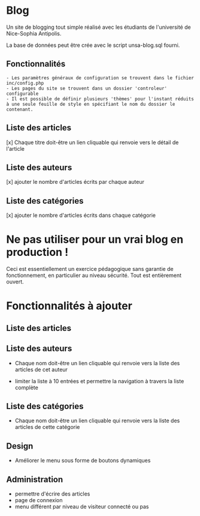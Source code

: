 # Blog
Un site de blogging tout simple réalisé avec les étudiants de l'université de Nice-Sophia Antipolis.

La base de données peut être crée avec le script unsa-blog.sql fourni.

## Fonctionnalités

    - Les paramètres généraux de configuration se trouvent dans le fichier inc/config.php
    - Les pages du site se trouvent dans un dossier 'controleur' configurable
    - Il est possible de définir plusieurs 'thèmes' pour l'instant réduits à une seule feuille de style en spécifiant le nom du dossier le contenant.

## Liste des articles

[x] Chaque titre doit-être un lien cliquable qui renvoie vers le détail de l'article

## Liste des auteurs

[x] ajouter le nombre d'articles écrits par chaque auteur

## Liste des catégories

[x] ajouter le nombre d'articles écrits dans chaque catégorie

# Ne pas utiliser pour un vrai blog en production !

Ceci est essentiellement un exercice pédagogique sans garantie de fonctionnement, en particulier au niveau sécurité. Tout est entièrement ouvert.

# Fonctionnalités à ajouter

## Liste des articles

## Liste des auteurs

- Chaque nom doit-être un lien cliquable qui renvoie vers la liste des articles de cet auteur

- limiter la liste à 10 entrées et permettre la navigation à travers la liste complète

## Liste des catégories

- Chaque nom doit-être un lien cliquable qui renvoie vers la liste des articles de cette catégorie

## Design

- Améliorer le menu sous forme de boutons dynamiques

## Administration

- permettre d'écrire des articles
-  page de connexion
-  menu différent par niveau de visiteur connecté ou pas
